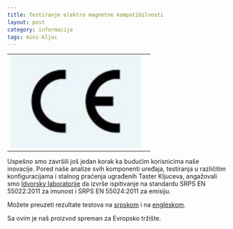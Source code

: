 ```yaml
---
title: Testiranje elektro magnetne kompatibilnosti
layout: post
category: informacije
tags: mini-kljuc
---
```


<table class="table-image"><tr><td>
<img src="/assets/images/news/ce.jpg" width="300"/>
</td><td>
</td></tr></table>

Uspešno smo završili još jedan korak ka budućim korisnicima naše inovacije.
Pored naše analize svih komponenti uređaja, testiranja u različitim konfiguracijama i stalnog praćenja ugrađenih Taster Kljuceva, angažovali smo [Idvorsky laboratorije](http://www.idvorsky.com/rs/) da izvrše ispitivanje na standardu SRPS EN 55022:2011 za imunost i SRPS EN 55024:2011 za emisiju.

Možete preuzeti rezultate testova na [srpskom](/assets/pdf/Izvestaj_55_TasterKljuc.pdf) i na [engleskom](/assets/pdf/TestReport_55_TasterKljuc.pdf).

Sa ovim je naš proizvod spreman za Evropsko tržište.
